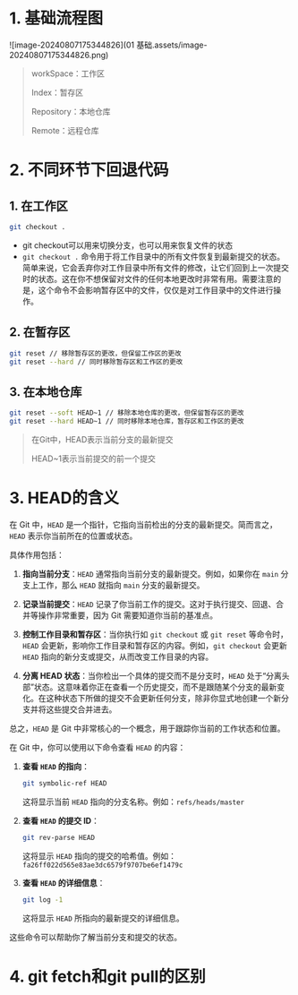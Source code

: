 # 1. 基础流程图

![image-20240807175344826](01 基础.assets/image-20240807175344826.png)



> workSpace：工作区
>
> Index：暂存区
>
> Repository：本地仓库
>
> Remote：远程仓库

# 2. 不同环节下回退代码

## 1. 在工作区

```bash
git checkout .
```

- git checkout可以用来切换分支，也可以用来恢复文件的状态
- `git checkout .` 命令用于将工作目录中的所有文件恢复到最新提交的状态。简单来说，它会丢弃你对工作目录中所有文件的修改，让它们回到上一次提交时的状态。这在你不想保留对文件的任何本地更改时非常有用。需要注意的是，这个命令不会影响暂存区中的文件，仅仅是对工作目录中的文件进行操作。

## 2. 在暂存区

```bash
git reset // 移除暂存区的更改，但保留工作区的更改
git reset --hard // 同时移除暂存区和工作区的更改
```

## 3. 在本地仓库

```bash
git reset --soft HEAD~1 // 移除本地仓库的更改，但保留暂存区的更改
git reset --hard HEAD~1 // 同时移除本地仓库，暂存区和工作区的更改
```

> 在Git中，HEAD表示当前分支的最新提交
>
> HEAD~1表示当前提交的前一个提交
>
> 

# 3. HEAD的含义

在 Git 中，`HEAD` 是一个指针，它指向当前检出的分支的最新提交。简而言之，`HEAD` 表示你当前所在的位置或状态。

具体作用包括：

1. **指向当前分支**：`HEAD` 通常指向当前分支的最新提交。例如，如果你在 `main` 分支上工作，那么 `HEAD` 就指向 `main` 分支的最新提交。

2. **记录当前提交**：`HEAD` 记录了你当前工作的提交。这对于执行提交、回退、合并等操作非常重要，因为 Git 需要知道你当前的基准点。

3. **控制工作目录和暂存区**：当你执行如 `git checkout` 或 `git reset` 等命令时，`HEAD` 会更新，影响你工作目录和暂存区的内容。例如，`git checkout` 会更新 `HEAD` 指向的新分支或提交，从而改变工作目录的内容。

4. **分离 HEAD 状态**：当你检出一个具体的提交而不是分支时，`HEAD` 处于“分离头部”状态。这意味着你正在查看一个历史提交，而不是跟随某个分支的最新变化。在这种状态下所做的提交不会更新任何分支，除非你显式地创建一个新分支并将这些提交合并进去。

总之，`HEAD` 是 Git 中非常核心的一个概念，用于跟踪你当前的工作状态和位置。

在 Git 中，你可以使用以下命令查看 `HEAD` 的内容：

1. **查看 `HEAD` 的指向**：
   ```bash
   git symbolic-ref HEAD
   ```
   这将显示当前 `HEAD` 指向的分支名称。例如：`refs/heads/master`

2. **查看 `HEAD` 的提交 ID**：
   
   ```bash
   git rev-parse HEAD
   ```
   这将显示 `HEAD` 指向的提交的哈希值。例如：`fa26ff022d565e83ae3dc6579f9707be6ef1479c`
   
3. **查看 `HEAD` 的详细信息**：
   ```bash
   git log -1
   ```
   这将显示 `HEAD` 所指向的最新提交的详细信息。

这些命令可以帮助你了解当前分支和提交的状态。

# 4. git fetch和git pull的区别



